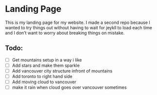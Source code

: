 # Landing Page

This is my landing page for my website. I made a second repo because I wanted to try things out without having to wait for jeykll to load each time and I don't want to worry about breaking things on mistake.

## Todo:

- [ ] Get mountains setup in a way i like
- [ ] Add stars and make them sparkle
- [ ] Add vancouver city structure infront of mountains
- [ ] Add toronto to right hand side
- [ ] Add moving cloud to vancouver
- [ ] make it rain when cloud goes over vancouver sometimes